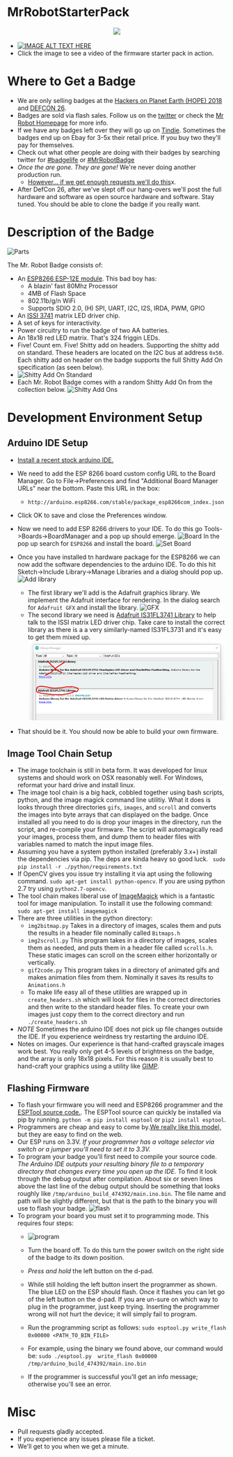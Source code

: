 # MrRobotStarterPack
<p align="center">
  <img src="http://www.mrrobotbadge.tv/mask.png"></img>
</p>


* [![IMAGE ALT TEXT HERE](https://img.youtube.com/vi/n7f6MXEIfko/0.jpg)](https://www.youtube.com/watch?v=n7f6MXEIfko)
* Click the image to see a video of the firmware starter pack in action.


# Where to Get a Badge
* We are only selling badges at the [Hackers on Planet Earth (HOPE) 2018](https://hope.net/) and [DEFCON 26](https://www.defcon.org/).
* Badges are sold via flash sales. Follow us on the [twitter](https://twitter.com/MrRobotBadge) or check the [Mr Robot Homepage](http://www.mrrobotbadge.tv/) for more info.
* If we have any badges left over they will go up on [Tindie](https://www.tindie.com/). Sometimes the badges end up on Ebay for 3-5x their retail price. If you buy two they'll pay for themselves.
* Check out what other people are doing with their badges by searching twitter for [#badgelife](https://twitter.com/search?q=%23badgelife&src=typd) or [#MrRobotBadge](https://twitter.com/hashtag/MrRobotBadge?src=hash)
* *Once the are gone. They are gone!* We're never doing another production run.
  * [However... if we get enough requests we'll do this](https://twitter.com/MrRobotBadge/status/1023368276238381056)x.
* After DefCon 26, after we've slept off our hang-overs we'll post the full hardware and software as open source hardware and software. Stay tuned. You should be able to clone the badge if you really want.


# Description of the Badge
![Parts](./img/parts.png)

The Mr. Robot Badge consists of:
* An [ESP8266 ESP-12E module](https://media.digikey.com/pdf/Data%20Sheets/Adafruit%20PDFs/ESP-12S_UM%20_Rev1.0_8-1-16.pdf). This bad boy has:
   * A blazin' fast 80Mhz Processor
   * 4MB of Flash Space
   * 802.11b/g/n WiFi
   * Supports SDIO 2.0, (H) SPI, UART, I2C, I2S, IRDA, PWM, GPIO
* An [ISSI 3741](http://www.issi.com/WW/pdf/IS31FL3741.pdf) matrix LED driver chip.
* A set of keys for interactivity.
* Power circuitry to run the badge of two AA batteries.
* An 18x18 red LED matrix. That's 324 friggin LEDs.
* Five! Count em. Five! Shitty add on headers. Supporting the shitty add on standard. These headers are located on the I2C bus at address `0x50`. Each shitty add on header on the badge supports the full Shitty Add On specification (as seen below).
* ![Shitty Add On Standard](./img/sao-standard.png)
* Each Mr. Robot Badge comes with a random Shitty Add On from the collection below.
![Shitty Add Ons](./img/sao.jpg)



# Development Environment Setup
## Arduino IDE Setup
* [Install a recent stock arduino IDE.](https://www.arduino.cc/en/Main/Software)
* We need to add the ESP 8266 board custom config URL to the Board Manager. Go to File->Preferences and find "Additional Board Manager URLs" near the bottom. Paste this URL in the box: 
  * `http://arduino.esp8266.com/stable/package_esp8266com_index.json`
* Click OK to save and close the Preferences window.
* Now we need to add ESP 8266 drivers to your IDE. To do this go Tools->Boards->BoardManager and a pop up should emerge.
  ![Board](./img/boards.png)
  In the pop up search for `ESP8266` and install the board.
  ![Set Board](./img/set_board.png)

* Once you have installed tn hardware package for the ESP8266 we can now add the software dependencies to the arduino IDE. To do this hit Sketch->Include Library->Manage Libraries and a dialog should pop up.
  ![Add library](./img/addlib.png)
  * The first library we'll add is the Adafruit graphics library. We implement the Adafruit interface for rendering. In the dialog search for `Adafruit GFX` and install the library.
  ![GFX](./img/gfx.png)
  * The second library we need is [Adafruit IS31FL3741 Library](https://github.com/adafruit/Adafruit_IS31FL3741) to help talk to the ISSI matrix LED driver chip. Take care to install the correct library as there is a a very similarly-named IS31FL3731 and it's easy to get them mixed up.
  ![Adafruit IS31FL3741 Library](./img/adafruit_is31fl3741.png)
* That should be it. You should now be able to build your own firmware.
## Image Tool Chain Setup
* The image toolchain is still in beta form. It was developed for linux systems and should work on OSX reasonably well. For Windows, reformat your hard drive and install linux.
* The image tool chain is a big hack, cobbled together using bash scripts, python, and the image magick command line utilitiy. What it does is looks through three directories `gifs`, `images`, and `scroll` and converts the images into byte arrays that can displayed on the badge. Once installed all you need to do is drop your images in the directory, run the script, and re-compile your firmware. The script will automagically read your images, process them, and dump them to header files with variables named to match the input image files.
* Assuming you have a system python installed (preferably 3.x+) install the dependencies via pip. The deps are kinda heavy so good luck.
  ` sudo pip install -r ./python/requirements.txt`
* If OpenCV gives you issue try installing it via apt using the following command. `sudo apt-get install python-opencv`. If you are using python 2.7 try using `python2.7-opencv`.
* The tool chain makes liberal use of [ImageMagick](https://www.imagemagick.org/script/index.php) which is a fantastic tool for image manipulation. To install it use the following command: `sudo apt-get install imagemagick`
* There are three utilities in the python directory:
  * `img2bitmap.py` Takes in a directory of images, scales them and puts the results in a header file nominally called `Bitmaps.h`
  * `img2scroll.py` This program takes in a directory of images, scales them as needed, and puts them in a header file called `scrolls.h`. These static images can scroll on the screen either horizontally or vertically.
  * `gif2code.py` This program takes in a directory of animated gifs and makes animation files from them. Nominally it saves its results to `Animations.h`
  * To make life easy all of these utilities are wrapped up in `create_headers.sh` which will look for files in the correct directories and then write to the standard header files. To create your own images just copy them to the correct directory and run `./create_headers.sh`
* *NOTE* Sometimes the arduino IDE does not pick up file changes outside the IDE. If you experience weirdness try restarting the arduino IDE.
* Notes on images. Our experience is that hand-crafted grayscale images work best. You really only get 4-5 levels of brightness on the badge, and the array is only 18x18 pixels. For this reason it is usually best to hand-craft your graphics using a utility like [GIMP](https://www.gimp.org/).


## Flashing Firmware
* To flash your firmware you will need and ESP8266 programmer and the [ESPTool source code.](https://github.com/espressif/esptool). The ESPTool source can quickly be installed via pip by running. `python -m pip install esptool` or `pip2 install esptool`.
* Programmers are cheap and easy to come by.[We really like this model,](https://www.amazon.com/Qunqi-FT232RL-Serial-Adapter-Arduino/dp/B014Y1IMNM/ref=sr_1_3?s=electronics&ie=UTF8&qid=1532817837&sr=1-3&keywords=esp8266+programmer&dpID=51APtQLO3hL&preST=_SY300_QL70_&dpSrc=srch) but they are easy to find on the web.
* Our ESP runs on 3.3V. *If your programmer has a voltage selector via switch or a jumper you'll need to set it to 3.3V.*
* To program your badge you'll first need to compile your source code. _The Arduino IDE outputs your resulting binary file to a temporary directory that changes every time you open up the IDE._ To find it look through the debug output after compilation. About six or seven lines above the last line of the debug output should be something that looks roughly like `/tmp/arduino_build_474392/main.ino.bin`. The file name and path will be slightly different, but that is the path to the binary you will use to flash your badge.
![flash](./img/binfile.png)
* To program your board you must set it to programming mode. This requires four steps:
  * ![program](./img/howto.png)
  * Turn the board off. To do this turn the power switch on the right side of the badge to its down position.
  * *Press and hold* the left button on the d-pad.
  * While still holding the left button insert the programmer as shown. The blue LED on the ESP should flash. Once it flashes you can let go of the left button on the d-pad. If you are un-sure on which way to plug in the programmer, just keep trying. Inserting the programmer wrong will not hurt the device; it will simply fail to program.
  * Run the programming script as follows:
  `sudo esptool.py write_flash 0x00000 <PATH_TO_BIN_FILE>`

  * For example, using the binary we found above, our command would be:
  `sudo ./esptool.py  write_flash 0x00000 /tmp/arduino_build_474392/main.ino.bin`

  * If the programmer is successful you'll get an info message; otherwise you'll see an error.

# Misc

* Pull requests gladly accepted.
* If you experience any issues please file a ticket.
* We'll get to you when we get a minute.

